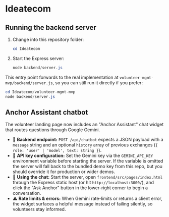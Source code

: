 # Ideatecom

## Running the backend server

1. Change into this repository folder:
	```powershell
	cd Ideatecom
	```
2. Start the Express server:
	```powershell
	node backend/server.js
	```

This entry point forwards to the real implementation at `volunteer-mgmt-mvp/backend/server.js`, so you can still run it directly if you prefer:

```powershell
cd Ideatecom/volunteer-mgmt-mvp
node backend/server.js
```

## Anchor Assistant chatbot

The volunteer landing page now includes an "Anchor Assistant" chat widget that routes questions through Google Gemini.

- 📡 **Backend endpoint:** `POST /api/chatbot` expects a JSON payload with a `message` string and an optional `history` array of previous exchanges (`{ role: 'user' | 'model', text: string }`).
- 🔐 **API key configuration:** Set the Gemini key via the `GEMINI_API_KEY` environment variable before starting the server. If the variable is omitted the server will fall back to the bundled demo key from this repo, but you should override it for production or wider demos.
- 💬 **Using the chat:** Start the server, open `frontend/src/pages/index.html` through the Express static host (or hit `http://localhost:3000/`), and click the "Ask Anchor" button in the lower-right corner to begin a conversation.
- ⚠️ **Rate limits & errors:** When Gemini rate-limits or returns a client error, the widget surfaces a helpful message instead of failing silently, so volunteers stay informed.